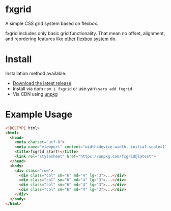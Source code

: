 # fxgrid

A simple CSS grid system based on flexbox.

fxgrid includes only basic grid functionality. That mean no offset, alignment, 
and reordering features like [other][bootstrap] [flexbox][flexboxgrid] [system][bulma] do.

[bootstrap]: https://getbootstrap.com/docs/5.1/layout/columns/
[flexboxgrid]: https://flexboxgrid.com
[bulma]: https://bulma.io/documentation/columns


# Install

Installation method available:

* [Download the latest release](https://github.com/siarie/fxgrid/releases)
* Install via npm `npm i fxgrid` or use yarn `yarn add fxgrid`
* Via CDN using [unpkg](https://unpkg.com/fxgrid@latest)

# Example Usage

```html
<!DOCTYPE html>
<html>
  <head>
    <meta charset="utf-8">
    <meta name="viewport" content="width=device-width, initial-scale=1">
    <title>fxgrid start!</title>
    <link rel="stylesheet" href="https://unpkg.com/fxgrid@latest">
  </head>
  <body>
    <div class="row">
      <div class="col" sm="6" md="4" lg="3">...</div>
      <div class="col" sm="6" md="4" lg="3">...</div>
      <div class="col" sm="6" md="4" lg="3">...</div>
      <div class="col" sm="6" md="4" lg="3">...</div>
    </div>
  </body>
</html>
```
